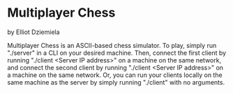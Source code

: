 # Multiplayer Chess
by Elliot Dziemiela

Multiplayer Chess is an ASCII-based chess simulator. To play, simply run "./server" in a CLI on your desired machine. Then, connect the first client by running "./client \<Server IP address\>" on a machine on the same network, and connect the second client by running "./client \<Server IP address\>" on a machine on the same network. Or, you can run your clients locally on the same machine as the server by simply running "./client" with no arguments.   
